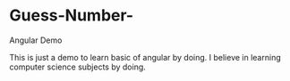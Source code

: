 # Guess-Number-
Angular Demo

This is just a demo to learn basic of angular by doing.
I believe in learning computer science subjects by doing.
